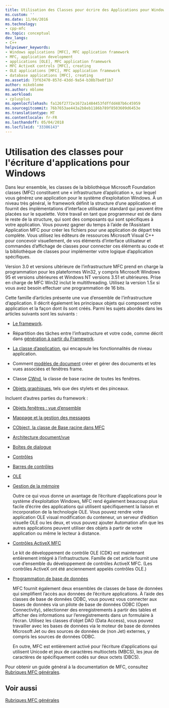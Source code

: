 ```yaml
---
title: Utilisation des Classes pour écrire des Applications pour Windows | Documents Microsoft
ms.custom: ''
ms.date: 11/04/2016
ms.technology:
- cpp-mfc
ms.topic: conceptual
dev_langs:
- C++
helpviewer_keywords:
- Windows applications [MFC], MFC application framework
- MFC, application development
- applications [OLE], MFC application framework
- MFC ActiveX controls [MFC], creating
- OLE applications [MFC], MFC application framework
- database applications [MFC], creating
ms.assetid: 73f63470-857d-43dd-9a54-b38b7be0f1b7
author: mikeblome
ms.author: mblome
ms.workload:
- cplusplus
ms.openlocfilehash: fa126f2772e1672a1484453fdffdd487b6c45959
ms.sourcegitcommit: 76b7653ae443a2b8eb1186b789f8503609d6453e
ms.translationtype: MT
ms.contentlocale: fr-FR
ms.lasthandoff: 05/04/2018
ms.locfileid: "33386143"
---
```

# <a name="using-the-classes-to-write-applications-for-windows"></a>Utilisation des classes pour l'écriture d'applications pour Windows
Dans leur ensemble, les classes de la bibliothèque Microsoft Foundation classes (MFC) constituent une « infrastructure d’application », sur lequel vous générez une application pour le système d’exploitation Windows. À un niveau très général, le framework définit la structure d’une application et fournit des implémentations d’interface utilisateur standard qui peuvent être placées sur le squelette. Votre travail en tant que programmeur est de dans le reste de la structure, qui sont des composants qui sont spécifiques à votre application. Vous pouvez gagner du temps à l’aide de l’Assistant Application MFC pour créer les fichiers pour une application de départ très complète. Vous utilisez les éditeurs de ressources Microsoft Visual C++ pour concevoir visuellement, de vos éléments d’interface utilisateur et commandes d’affichage de classes pour connecter ces éléments au code et la bibliothèque de classes pour implémenter votre logique d’application spécifiques.  
  
 Version 3.0 et versions ultérieure de l’infrastructure MFC prend en charge la programmation pour les plateformes Win32, y compris Microsoft Windows 95 et versions ultérieures et Windows NT versions 3.51 et ultérieures. Prise en charge de MFC Win32 inclut le multithreading. Utilisez la version 1.5*x* si vous avez besoin effectuer une programmation de 16 bits.  
  
 Cette famille d’articles présente une vue d’ensemble de l’infrastructure d’application. Il décrit également les principaux objets qui composent votre application et la façon dont ils sont créés. Parmi les sujets abordés dans les articles suivants sont les suivants :  
  
-   [Le framework](../mfc/framework-mfc.md).  
  
-   Répartition des tâches entre l’infrastructure et votre code, comme décrit dans [génération à partir du Framework](../mfc/building-on-the-framework.md).  
  
-   [La classe d’application](../mfc/cwinapp-the-application-class.md), qui encapsule les fonctionnalités de niveau application.  
  
-   Comment [modèles de document](../mfc/document-templates-and-the-document-view-creation-process.md) créer et gérer des documents et les vues associées et fenêtres frame.  
  
-   Classe [CWnd](../mfc/window-objects.md), la classe de base racine de toutes les fenêtres.  
  
-   [Objets graphiques](../mfc/graphic-objects.md), tels que des stylets et des pinceaux.  
  
 Incluent d’autres parties du framework :  
  
-   [Objets fenêtres : vue d’ensemble](../mfc/window-objects.md)  
  
-   [Mappage et la gestion des messages](../mfc/message-handling-and-mapping.md)  
  
-   [CObject, la classe de Base racine dans MFC](../mfc/using-cobject.md)  
  
-   [Architecture document/vue](../mfc/document-view-architecture.md)  
  
-   [Boîtes de dialogue](../mfc/dialog-boxes.md)  
  
-   [Contrôles](../mfc/controls-mfc.md)  
  
-   [Barres de contrôles](../mfc/control-bars.md)  
  
-   [OLE](../mfc/ole-in-mfc.md)  
  
-   [Gestion de la mémoire](../mfc/memory-management.md)  
  
     Outre ce qui vous donne un avantage de l’écriture d’applications pour le système d’exploitation Windows, MFC rend également beaucoup plus facile d’écrire des applications qui utilisent spécifiquement la liaison et incorporation de la technologie OLE. Vous pouvez rendre votre application OLE visual modification du conteneur, un serveur d’édition visuelle OLE ou les deux, et vous pouvez ajouter Automation afin que les autres applications peuvent utiliser des objets à partir de votre application ou même le lecteur à distance.  
  
-   [Contrôles ActiveX MFC](../mfc/mfc-activex-controls.md)  
  
     Le kit de développement de contrôle OLE (CDK) est maintenant entièrement intégré à l’infrastructure. Famille de cet article fournit une vue d’ensemble du développement de contrôles ActiveX MFC. (Les contrôles ActiveX ont été anciennement appelés contrôles OLE.)  
  
-   [Programmation de base de données](../data/data-access-programming-mfc-atl.md)  
  
     MFC fournit également deux ensembles de classes de base de données qui simplifient l’accès aux données de l’écriture applications. À l’aide des classes de base de données ODBC, vous pouvez vous connecter aux bases de données via un pilote de base de données ODBC (Open Connectivity), sélectionner des enregistrements à partir des tables et afficher des informations sur l’enregistrements dans un formulaire à l’écran. Utilisez les classes d’objet DAO (Data Access), vous pouvez travailler avec les bases de données via le moteur de base de données Microsoft Jet ou des sources de données de (non Jet) externes, y compris les sources de données ODBC.  
  
     En outre, MFC est entièrement activé pour l’écriture d’applications qui utilisent Unicode et jeux de caractères multioctets (MBCS), les jeux de caractères de spécifiquement codés sur deux octets (DBCS).  
  
 Pour obtenir un guide général à la documentation de MFC, consultez [Rubriques MFC générales](../mfc/general-mfc-topics.md).  
  
## <a name="see-also"></a>Voir aussi  
 [Rubriques MFC générales](../mfc/general-mfc-topics.md)

